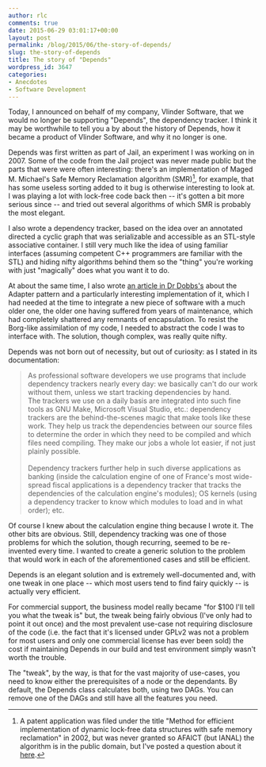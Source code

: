 ```yaml
---
author: rlc
comments: true
date: 2015-06-29 03:01:17+00:00
layout: post
permalink: /blog/2015/06/the-story-of-depends/
slug: the-story-of-depends
title: The story of "Depends"
wordpress_id: 3647
categories:
- Anecdotes
- Software Development
---
```


Today, I announced on behalf of my company, Vlinder Software, that we would no longer be supporting "Depends", the dependency tracker. I think it may be worthwhile to tell you a by about the history of Depends, how it became a product of Vlinder Software, and why it no longer is one.
<!--more-->

Depends was first written as part of Jail, an experiment I was working on in 2007. Some of the code from the Jail project was never made public but the parts that were were often interesting: there's an implementation of Maged M. Michael's Safe Memory Reclamation algorithm (SMR)[^1], for example, that has some useless sorting added to it bug is otherwise interesting to look at. I was playing a lot with lock-free code back then -- it's gotten a bit more serious since -- and tried out several algorithms of which SMR is probably the most elegant.

[^1]: A patent application was filed under the title "Method for efficient implementation of dynamic lock-free data structures with safe memory reclamation" in 2002, but was never granted so AFAICT (but IANAL) the algorithm is in the public domain, but I've posted a question about it [here](http://patents.stackexchange.com/questions/13107/what-is-the-legal-status-of-safe-memory-a-reclamation).

I also wrote a dependency tracker, based on the idea over an annotated directed a cyclic graph that was serializable and accessible as an STL-style associative container. I still very much like the idea of using familiar interfaces (assuming competent C++ programmers are familiar with the STL) and hiding nifty algorithms behind them so the "thing" you're working with just "magically" does what you want it to do.

At about the same time, I also wrote [an article in Dr Dobbs's](http://www.drdobbs.com/architecture-and-design/the-adapter-pattern/199204099) about the Adapter pattern and a particularly interesting implementation of it, which I had needed at the time to integrate a new piece of software with a much older one, the older one having suffered from years of maintenance, which had completely shattered any remnants of encapsulation. To resist the Borg-like assimilation of my code, I needed to abstract the code I was to interface with. The solution, though complex, was really quite nifty.

Depends was not born out of necessity, but out of curiosity: as I stated in its documentation:


<blockquote>As professional software developers we use programs that include dependency trackers nearly every day: we basically can't do our work without them, unless we start tracking dependencies by hand.<br/>
The trackers we use on a daily basis are integrated into such fine tools as GNU Make, Microsoft Visual Studio, etc.: dependency trackers are the behind-the-scenes magic that make tools like these work. They help us track the dependencies between our source files to determine the order in which they need to be compiled and which files need compiling. They make our jobs a whole lot easier, if not just plainly possible.<br/>
<br/>
Dependency trackers further help in such diverse applications as banking (inside the calculation engine of one of France's most wide-spread fiscal applications is a dependency tracker that tracks the dependencies of the calculation engine's modules); OS kernels (using a dependency tracker to know which modules to load and in what order); etc.</blockquote>


Of course I knew about the calculation engine thing because I wrote it. The other bits are obvious. Still, dependency tracking was one of those problems for which the solution, though recurring, seemed to be re-invented every time. I wanted to create a generic solution to the problem that would work in each of the aforementioned cases and still be efficient.

Depends is an elegant solution and is extremely well-documented and, with one tweak in one place -- which most users tend to find fairy quickly -- is actually very efficient.

For commercial support, the business model really became "for $100 I'll tell you what the tweak is" but, the tweak being fairly obvious (I've only had to point it out once) and the most prevalent use-case not requiring disclosure of the code (i.e. the fact that it's licensed under GPLv2 was not a problem for most users and only one commercial license has ever been sold) the cost if maintaining Depends in our build and test environment simply wasn't worth the trouble.

The "tweak", by the way, is that for the vast majority of use-cases, you need to know either the prerequisites of a node or the dependants. By default, the Depends class calculates both, using two DAGs. You can remove one of the DAGs and still have all the features you need.
